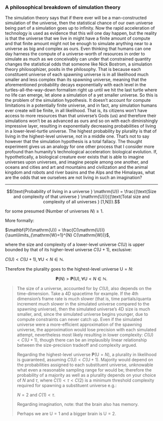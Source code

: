 ### A philosophical breakdown of simulation theory

The simulation theory says that if there ever will be a man-constructed simulation of the universe, then the statistical chance of our own universe being part of a simulation goes up to infinity. Now the rapid acceleration of technology is used as evidence that this will one day happen, but the reality is that the universe that we live in might have a finite amount of compute and that finite amount might not be enough to simulate anything near to a universe as big and complex as ours. Even thinking that humans can one day harness the compute of a universe-worth of resources in order to simulate as much as we conceivably can under that constrained quantity changes the statistical odds that someone like Nick Bostrom, a simulation theory philosophizer, posits in the philosophy. That is because each constituent universe of each spawning universe is in all likelihood much smaller and less complex than its spawning universe, meaning that the aforementioned probability decays exponentially with each level in the turtles-all-the-way-down formalism right up until we hit the last turtle where no life can emerge, let alone a simulation of a yet smaller universe. So this is the problem of the simulation hypothesis. It doesn’t account for compute limitations in a potentially finite universe, and in fact, any simulation humans ever create will be finite, in all likelihood. That is, its citizens won’t have access to more resources than that universe’s Gods (us) and therefore their simulations won’t be as advanced as ours and so on with each diminishingly impressive layer, resulting in exponentially decreasing probabilities of living in a lower-level-turtle universe. The highest probability by plurality is that of living in the highest-level universe, not in a middle one. That’s not to say however that the simulation hypothesis is a total fallacy. The thought experiment gives us an analogy for one other process that I consider more profound than humanity’s technological acceleration: biological evolution. If, hypothetically, a biological creature ever exists that is able to imagine universes upon universes, and imagine people among one another, and oceans and cities and art and mountains and civilization and the animal kingdom and robots and river basins and the Alps and the Himalayas, what are the odds that we ourselves are not living in such an imagination?

---

$$(\text{Probability of living in a universe } \mathrm{U}) = \frac{(\text{Size and complexity of that universe } \mathrm{U})}{(\text{Total size and complexity of all universes } [1,N])}.$$

for some presumed $(\text{Number of universes } N) \geq 1$. 

More formally:

$\mathbf{P}(\mathrm{U}) = \frac{C(\mathrm{U})}{\sum\limits_{\mathrm{W}=1}^{N} C(\mathrm{W})}$,

where the size and complexity of a lower-level universe $C(\mathrm{U})$ is upper bounded by that of its higher-level universe $C(\mathrm{U} + 1)$, exclusive:

$C(\mathrm{U}) < C(\mathrm{U}+1), \forall \mathrm{U} < N \in \mathbb{N}$. 

Therefore the plurality goes to the highest-level universe $\mathrm{U}=N$:

$$\mathbf{P}(N) > \mathbf{P} (\mathrm{U}), \forall \mathrm{U} < N \in \mathbb{N}.$$

> The size of a universe, accounted for by $C(\mathrm{U})$, also depends on the time-dimension. Take a 4D spacetime for example. If the 4th dimension’s frame rate is much slower (that is, time partials/quanta increment much slower in the simulated universe compared to the spawning universe), then the simulated universe’s 4D size is much smaller, and, since the simulated universe begins younger, due to compute constraints can never catch up. Even if the simulated universe were a more-efficient approximation of the spawning universe, the approximation would lose precision with each simulated attempt, nevertheless most likely resulting in lower complexity: $C(\mathrm{U}) < C(\mathrm{U}+1)$, though there can be an implausibly linear relationship between the size-precision tradeoff and complexity argued.
>
> Regarding the highest-level universe $\mathbf{P}(\mathrm{U}=N)$, a plurality in likelihood is guaranteed, assuming $C(\mathrm{U}) < C(\mathrm{U}+1)$. Majority would depend on the probabilities assigned to each substituent universe, unknowable what even a reasonable sampling range for would be; therefore the probability of a majority as well as a plurality depends on your choice of $N$ and $\tau$, where $C(1) < \tau < C(2)$ is a minimum threshold complexity required for spawning a substituent universe e.g.:
>
> $N=2$ and $C(1) < \tau$.
>
> Regarding imagination, note: that the brain also has memory.
>
> Perhaps we are $\mathrm{U}=1$ and a bigger brain is $\mathrm{U}=2$.
